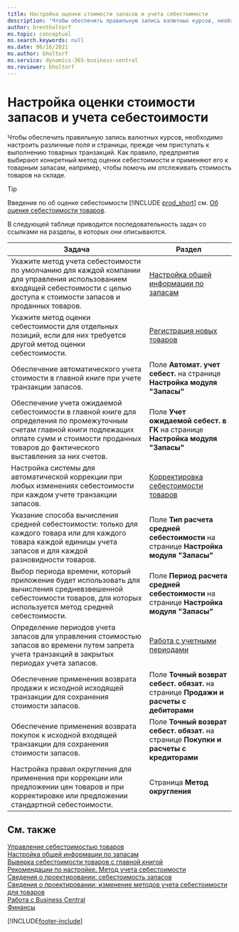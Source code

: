 ```yaml
---
title: Настройка оценки стоимости запасов и учета себестоимости
description: 'Чтобы обеспечить правильную запись валютных курсов, необходимо настроить различные поля и страницы, прежде чем приступать к выполнению товарных транзакций.'
author: brentholtorf
ms.topic: conceptual
ms.search.keywords: null
ms.date: 06/16/2021
ms.author: bholtorf
ms.service: dynamics-365-business-central
ms.reviewer: bholtorf
---
```

# <a name="set-up-inventory-valuation-and-costing"></a>Настройка оценки стоимости запасов и учета себестоимости

Чтобы обеспечить правильную запись валютных курсов, необходимо настроить различные поля и страницы, прежде чем приступать к выполнению товарных транзакций. Как правило, предприятия выбирают конкретный метод оценки себестоимости и применяют его к товарным запасам, например, чтобы помочь им отслеживать стоимость товаров на складе.  

> [!TIP]
> Введение по об оценке себестоимости [!INCLUDE [prod_short](includes/prod_short.md)] см. [Об оценке себестоимости товаров](finance-learn-about-costing.md).

В следующей таблице приводится последовательность задач со ссылками на разделы, в которых они описываются.

|**Задача**|**Раздел**|  
|------------|-------------|
|Укажите метод учета себестоимости по умолчанию для каждой компании для управления использованием входящей себестоимости с целью доступа к стоимости запасов и проданных товаров.|[Настройка общей информации по запасам](inventory-how-setup-general.md)|  
|Укажите метод оценки себестоимости для отдельных позиций, если для них требуется другой метод оценки себестоимости.|[Регистрация новых товаров](inventory-how-register-new-items.md)|  
|Обеспечение автоматического учета стоимости в главной книге при учете транзакции запасов.|Поле **Автомат. учет себест.** на странице **Настройка модуля "Запасы"**|  
|Обеспечение учета ожидаемой себестоимости в главной книге для определения по промежуточным счетам главной книги подлежащих оплате сумм и стоимости проданных товаров до фактического выставления за них счетов.|Поле **Учет ожидаемой себест. в ГК** на странице **Настройка модуля "Запасы"**|  
|Настройка системы для автоматической коррекции при любых изменениях себестоимости при каждом учете транзакции запасов.|[Корректировка себестоимости товаров](inventory-how-adjust-item-costs.md)|  
|Указание способа вычисления средней себестоимости: только для каждого товара или для каждого товара каждой единицы учета запасов и для каждой разновидности товаров.|Поле **Тип расчета средней себестоимости** на странице **Настройка модуля "Запасы"**|  
|Выбор периода времени, который приложение будет использовать для вычисления средневзвешенной себестоимости товаров, для которых используется метод средней себестоимости.|Поле **Период расчета средней себестоимости** на странице **Настройка модуля "Запасы"**|  
|Определение периодов учета запасов для управления стоимостью запасов во времени путем запрета учета транзакций в закрытых периодах учета запасов.|[Работа с учетными периодами](finance-how-to-work-with-inventory-periods.md)|  
|Обеспечение применения возврата продажи к исходной исходящей транзакции для сохранения стоимости запасов.|Поле **Точный возврат себест. обязат.** на странице **Продажи и расчеты с дебиторами**|  
|Обеспечение применения возврата покупок к исходной входящей транзакции для сохранения стоимости запасов.|Поле **Точный возврат себест. обязат.** на странице **Покупки и расчеты с кредиторами**|
|Настройка правил округления для применения при коррекции или предложении цен товаров и при корректировке или предложении стандартной себестоимости.|Страница **Метод округления**|  

## <a name="see-also"></a>См. также

[Управление себестоимостью товаров](finance-manage-inventory-costs.md)  
[Настройка общей информации по запасам](inventory-how-setup-general.md)  
[Выверка себестоимости товаров с главной книгой](finance-how-to-post-inventory-costs-to-the-general-ledger.md)  
[Рекомендации по настройке. Метод учета себестоимости](setup-best-practices-costing-method.md)  
[Сведения о проектировании: себестоимость запасов](design-details-inventory-costing.md)  
[Сведения о проектировании: изменение методов учета себестоимости для товаров](design-details-changing-costing-methods.md)  
[Работа с Business Central](ui-work-product.md)  
[Финансы](finance.md)  


[!INCLUDE[footer-include](includes/footer-banner.md)]
